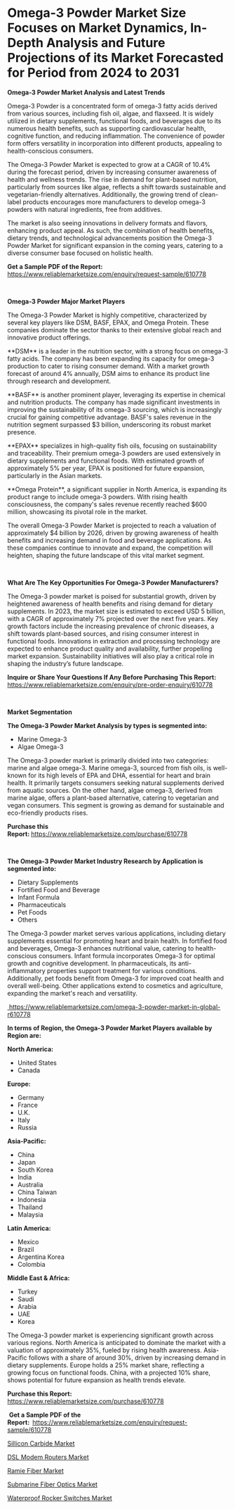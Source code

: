 <p><h1>Omega-3 Powder Market Size Focuses on Market Dynamics, In-Depth Analysis and Future Projections of its Market Forecasted for Period from 2024 to 2031</h1></p><p><strong>Omega-3 Powder Market Analysis and Latest Trends</strong></p>
<p><p>Omega-3 Powder is a concentrated form of omega-3 fatty acids derived from various sources, including fish oil, algae, and flaxseed. It is widely utilized in dietary supplements, functional foods, and beverages due to its numerous health benefits, such as supporting cardiovascular health, cognitive function, and reducing inflammation. The convenience of powder form offers versatility in incorporation into different products, appealing to health-conscious consumers.</p><p>The Omega-3 Powder Market is expected to grow at a CAGR of 10.4% during the forecast period, driven by increasing consumer awareness of health and wellness trends. The rise in demand for plant-based nutrition, particularly from sources like algae, reflects a shift towards sustainable and vegetarian-friendly alternatives. Additionally, the growing trend of clean-label products encourages more manufacturers to develop omega-3 powders with natural ingredients, free from additives. </p><p>The market is also seeing innovations in delivery formats and flavors, enhancing product appeal. As such, the combination of health benefits, dietary trends, and technological advancements position the Omega-3 Powder Market for significant expansion in the coming years, catering to a diverse consumer base focused on holistic health.</p></p>
<p><strong>Get a Sample PDF of the Report:&nbsp;</strong> <a href="https://www.reliablemarketsize.com/enquiry/request-sample/610778?utm_campaign=1131&utm_medium=2&utm_source=Github&utm_content=ia&utm_term=29092024&utm_id=omega-3-powder">https://www.reliablemarketsize.com/enquiry/request-sample/610778</a></p>
<p>&nbsp;</p>
<p><strong>Omega-3 Powder Major Market Players</strong></p>
<p><p>The Omega-3 Powder Market is highly competitive, characterized by several key players like DSM, BASF, EPAX, and Omega Protein. These companies dominate the sector thanks to their extensive global reach and innovative product offerings. </p><p>**DSM** is a leader in the nutrition sector, with a strong focus on omega-3 fatty acids. The company has been expanding its capacity for omega-3 production to cater to rising consumer demand. With a market growth forecast of around 4% annually, DSM aims to enhance its product line through research and development.</p><p>**BASF** is another prominent player, leveraging its expertise in chemical and nutrition products. The company has made significant investments in improving the sustainability of its omega-3 sourcing, which is increasingly crucial for gaining competitive advantage. BASF's sales revenue in the nutrition segment surpassed $3 billion, underscoring its robust market presence.</p><p>**EPAX** specializes in high-quality fish oils, focusing on sustainability and traceability. Their premium omega-3 powders are used extensively in dietary supplements and functional foods. With estimated growth of approximately 5% per year, EPAX is positioned for future expansion, particularly in the Asian markets.</p><p>**Omega Protein**, a significant supplier in North America, is expanding its product range to include omega-3 powders. With rising health consciousness, the company's sales revenue recently reached $600 million, showcasing its pivotal role in the market.</p><p>The overall Omega-3 Powder Market is projected to reach a valuation of approximately $4 billion by 2026, driven by growing awareness of health benefits and increasing demand in food and beverage applications. As these companies continue to innovate and expand, the competition will heighten, shaping the future landscape of this vital market segment.</p></p>
<p>&nbsp;</p>
<p><strong>What Are The Key Opportunities For Omega-3 Powder Manufacturers?</strong></p>
<p><p>The Omega-3 powder market is poised for substantial growth, driven by heightened awareness of health benefits and rising demand for dietary supplements. In 2023, the market size is estimated to exceed USD 5 billion, with a CAGR of approximately 7% projected over the next five years. Key growth factors include the increasing prevalence of chronic diseases, a shift towards plant-based sources, and rising consumer interest in functional foods. Innovations in extraction and processing technology are expected to enhance product quality and availability, further propelling market expansion. Sustainability initiatives will also play a critical role in shaping the industry’s future landscape.</p></p>
<p><strong>Inquire or Share Your Questions If Any Before Purchasing This Report:</strong> <a href="https://www.reliablemarketsize.com/enquiry/pre-order-enquiry/610778?utm_campaign=1131&utm_medium=2&utm_source=Github&utm_content=ia&utm_term=29092024&utm_id=omega-3-powder">https://www.reliablemarketsize.com/enquiry/pre-order-enquiry/610778</a></p>
<p>&nbsp;</p>
<p><strong>Market Segmentation</strong></p>
<p><strong>The Omega-3 Powder Market Analysis by types is segmented into:</strong></p>
<p><ul><li>Marine Omega-3</li><li>Algae Omega-3</li></ul></p>
<p><p>The Omega-3 powder market is primarily divided into two categories: marine and algae omega-3. Marine omega-3, sourced from fish oils, is well-known for its high levels of EPA and DHA, essential for heart and brain health. It primarily targets consumers seeking natural supplements derived from aquatic sources. On the other hand, algae omega-3, derived from marine algae, offers a plant-based alternative, catering to vegetarian and vegan consumers. This segment is growing as demand for sustainable and eco-friendly products rises.</p></p>
<p><strong>Purchase this Report:&nbsp;</strong><a href="https://www.reliablemarketsize.com/purchase/610778?utm_campaign=1131&utm_medium=2&utm_source=Github&utm_content=ia&utm_term=29092024&utm_id=omega-3-powder">https://www.reliablemarketsize.com/purchase/610778</a></p>
<p>&nbsp;</p>
<p><strong>The Omega-3 Powder Market Industry Research by Application is segmented into:</strong></p>
<p><ul><li>Dietary Supplements</li><li>Fortified Food and Beverage</li><li>Infant Formula</li><li>Pharmaceuticals</li><li>Pet Foods</li><li>Others</li></ul></p>
<p><p>The Omega-3 powder market serves various applications, including dietary supplements essential for promoting heart and brain health. In fortified food and beverages, Omega-3 enhances nutritional value, catering to health-conscious consumers. Infant formula incorporates Omega-3 for optimal growth and cognitive development. In pharmaceuticals, its anti-inflammatory properties support treatment for various conditions. Additionally, pet foods benefit from Omega-3 for improved coat health and overall well-being. Other applications extend to cosmetics and agriculture, expanding the market's reach and versatility.</p></p>
<p><a href="https://www.reliablemarketsize.com/omega-3-powder-market-in-global-r610778?utm_campaign=1131&utm_medium=2&utm_source=Github&utm_content=ia&utm_term=29092024&utm_id=omega-3-powder">&nbsp;https://www.reliablemarketsize.com/omega-3-powder-market-in-global-r610778</a></p>
<p><strong>In terms of Region, the Omega-3 Powder Market Players available by Region are:</strong></p>
<p>
    <p> <strong> North America: </strong>
        <ul>
            <li>United States</li>
            <li>Canada</li>
        </ul>
        </p> 
    <p> <strong> Europe: </strong>
        <ul>
            <li>Germany</li>
            <li>France</li>
            <li>U.K.</li>
            <li>Italy</li>
            <li>Russia</li>
        </ul>
        </p> 
    <p> <strong> Asia-Pacific: </strong>
        <ul>
            <li>China</li>
            <li>Japan</li>
            <li>South Korea</li>
            <li>India</li>
            <li>Australia</li>
            <li>China Taiwan</li>
            <li>Indonesia</li>
            <li>Thailand</li>
            <li>Malaysia</li>
        </ul>
        </p> 
    <p> <strong> Latin America: </strong>
        <ul>
            <li>Mexico</li>
            <li>Brazil</li>
            <li>Argentina Korea</li>
            <li>Colombia</li>
        </ul>
        </p> 
    <p> <strong> Middle East & Africa: </strong>
        <ul>
            <li>Turkey</li>
            <li>Saudi</li>
            <li>Arabia</li>
            <li>UAE</li>
            <li>Korea</li>
        </ul>
    </p>
    </p>
<p><p>The Omega-3 powder market is experiencing significant growth across various regions. North America is anticipated to dominate the market with a valuation of approximately 35%, fueled by rising health awareness. Asia-Pacific follows with a share of around 30%, driven by increasing demand in dietary supplements. Europe holds a 25% market share, reflecting a growing focus on functional foods. China, with a projected 10% share, shows potential for future expansion as health trends elevate.</p></p>
<p><strong>Purchase this Report: </strong><a href="https://www.reliablemarketsize.com/purchase/610778?utm_campaign=1131&utm_medium=2&utm_source=Github&utm_content=ia&utm_term=29092024&utm_id=omega-3-powder">https://www.reliablemarketsize.com/purchase/610778</a></p>
<p>&nbsp;<strong>Get a Sample PDF of the Report:&nbsp;&nbsp;</strong><a href="https://www.reliablemarketsize.com/enquiry/request-sample/610778?utm_campaign=1131&utm_medium=2&utm_source=Github&utm_content=ia&utm_term=29092024&utm_id=omega-3-powder">https://www.reliablemarketsize.com/enquiry/request-sample/610778</a></p>
<p><strong></strong></p>
<p><p><a href="https://www.linkedin.com/pulse/sillicon-carbide-market-size-growth-industry-analysis-segmentation-k6xjc?utm_campaign=1131&utm_medium=2&utm_source=Github&utm_content=ia&utm_term=29092024&utm_id=omega-3-powder">Sillicon Carbide Market</a></p><p><a href="https://issuu.com/reportprime-2/docs/dsl-modem-routers-market-size-2030._d7f97764a8114d?utm_campaign=1131&utm_medium=2&utm_source=Github&utm_content=ia&utm_term=29092024&utm_id=omega-3-powder">DSL Modem Routers Market</a></p><p><a href="https://www.linkedin.com/pulse/global-ramie-fiber-market-status-2024-2031-forecast-region-ectlc?utm_campaign=1131&utm_medium=2&utm_source=Github&utm_content=ia&utm_term=29092024&utm_id=omega-3-powder">Ramie Fiber Market</a></p><p><a href="https://www.linkedin.com/pulse/global-submarine-fiber-optics-market-size-expected-reach-xpowf?utm_campaign=1131&utm_medium=2&utm_source=Github&utm_content=ia&utm_term=29092024&utm_id=omega-3-powder">Submarine Fiber Optics Market</a></p><p><a href="https://issuu.com/reportprime-2/docs/waterproof-rocker-switches-market-s_ebdc9694f63136?utm_campaign=1131&utm_medium=2&utm_source=Github&utm_content=ia&utm_term=29092024&utm_id=omega-3-powder">Waterproof Rocker Switches Market</a></p></p>